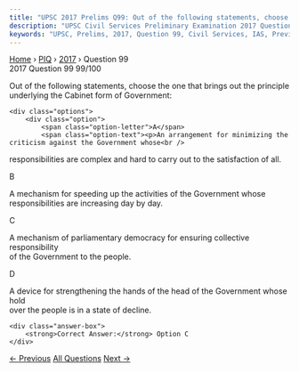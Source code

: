 ```yaml
---
title: "UPSC 2017 Prelims Q99: Out of the following statements, choose the one that brings..."
description: "UPSC Civil Services Preliminary Examination 2017 Question 99 with options and answer"
keywords: "UPSC, Prelims, 2017, Question 99, Civil Services, IAS, Previous Year Questions"
---
```


<nav class="breadcrumb">
    <a href="../../">Home</a>
    <span>›</span>
    <a href="../">PIQ</a>
    <span>›</span>
    <a href="./">2017</a>
    <span>›</span>
    <span>Question 99</span>
</nav>

<div class="question-header">
    <div class="question-meta">
        <span class="year-badge">2017</span>
        <span class="question-number">Question 99</span>
        <span class="progress">99/100</span>
    </div>
    <div class="progress-bar">
        <div class="progress-fill" style="width: 99.0%"></div>
    </div>
</div>

<div class="question-content">
    <div class="question-text">
        <p>Out of the following statements, choose the one that brings out the principle<br />
underlying the Cabinet form of Government:</p>
    </div>
    
    <div class="options">
        <div class="option">
            <span class="option-letter">A</span>
            <span class="option-text"><p>An arrangement for minimizing the criticism against the Government whose<br />
responsibilities are complex and hard to carry out to the satisfaction of all.</p></span>
        </div>
        <div class="option">
            <span class="option-letter">B</span>
            <span class="option-text"><p>A mechanism for speeding up the activities of the Government whose<br />
responsibilities are increasing day by day.</p></span>
        </div>
        <div class="option correct">
            <span class="option-letter">C</span>
            <span class="option-text"><p>A mechanism of parliamentary democracy for ensuring collective responsibility<br />
of the Government to the people.</p></span>
        </div>
        <div class="option">
            <span class="option-letter">D</span>
            <span class="option-text"><p>A device for strengthening the hands of the head of the Government whose hold<br />
over the people is in a state of decline.</p></span>
        </div>
    </div>

    <div class="answer-box">
        <strong>Correct Answer:</strong> Option C
    </div>
</div>

<div class="question-nav">
    <a href="../q098-which-of-the-following-is-geographically-closest-t/" class="nav-btn prev">← Previous</a>
    <a href="../" class="nav-btn center">All Questions</a>
    <a href="../q100-which-one-of-the-following-is-not-a-feature-of-ind/" class="nav-btn next">Next →</a>
</div>
